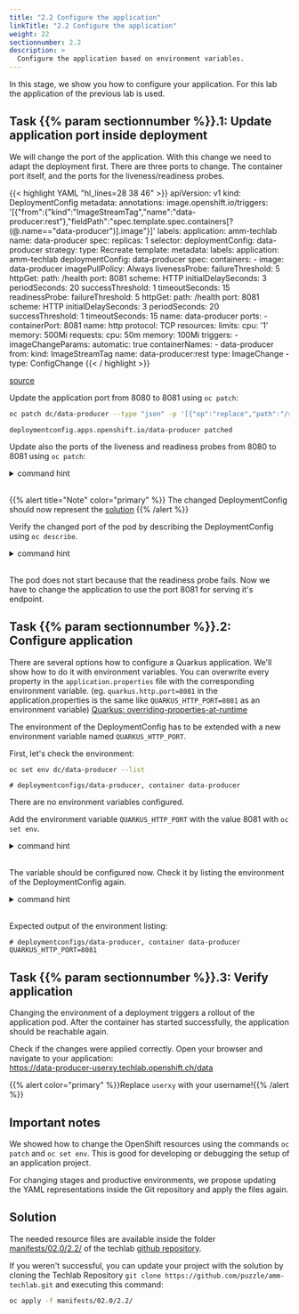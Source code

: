 ```yaml
---
title: "2.2 Configure the application"
linkTitle: "2.2 Configure the application"
weight: 22
sectionnumber: 2.2
description: >
  Configure the application based on environment variables.
---
```


In this stage, we show you how to configure your application.
For this lab the application of the previous lab is used.


## Task {{% param sectionnumber %}}.1: Update application port inside deployment

We will change the port of the application. With this change we need to adapt the deployment first. There are three ports to change. The container port itself, and the ports for the liveness/readiness probes.

{{< highlight YAML "hl_lines=28 38 46" >}}
apiVersion: v1
kind: DeploymentConfig
metadata:
  annotations:
    image.openshift.io/triggers: '[{"from":{"kind":"ImageStreamTag","name":"data-producer:rest"},"fieldPath":"spec.template.spec.containers[?(@.name==\"data-producer\")].image"}]'
  labels:
    application: amm-techlab
  name: data-producer
spec:
  replicas: 1
  selector:
    deploymentConfig: data-producer
  strategy:
    type: Recreate
  template:
    metadata:
      labels:
        application: amm-techlab
        deploymentConfig: data-producer
    spec:
      containers:
        - image: data-producer
          imagePullPolicy: Always
          livenessProbe:
            failureThreshold: 5
            httpGet:
              path: /health
              port: 8081
              scheme: HTTP
            initialDelaySeconds: 3
            periodSeconds: 20
            successThreshold: 1
            timeoutSeconds: 15
          readinessProbe:
            failureThreshold: 5
            httpGet:
              path: /health
              port: 8081
              scheme: HTTP
            initialDelaySeconds: 3
            periodSeconds: 20
            successThreshold: 1
            timeoutSeconds: 15
          name: data-producer
          ports:
            - containerPort: 8081
              name: http
              protocol: TCP
          resources:
            limits:
              cpu: '1'
              memory: 500Mi
            requests:
              cpu: 50m
              memory: 100Mi
  triggers:
    - imageChangeParams:
        automatic: true
        containerNames:
          - data-producer
        from:
          kind: ImageStreamTag
          name: data-producer:rest
      type: ImageChange
    - type: ConfigChange
{{< / highlight >}}

[source](https://raw.githubusercontent.com/puzzle/amm-techlab/master/manifests/02.0/2.2/producer.yaml)

Update the application port from 8080 to 8081 using `oc patch`:

```BASH
oc patch dc/data-producer --type "json" -p '[{"op":"replace","path":"/spec/template/spec/containers/0/ports/0/containerPort","value":8081}]'
```

```
deploymentconfig.apps.openshift.io/data-producer patched
```

Update also the ports of the liveness and readiness probes from 8080 to 8081 using `oc patch`:

<details><summary>command hint</summary>

```BASH

oc patch dc/data-producer --type "json" -p '[{"op":"replace","path":"/spec/template/spec/containers/0/livenessProbe/httpGet/port","value":8081}]'
oc patch dc/data-producer --type "json" -p '[{"op":"replace","path":"/spec/template/spec/containers/0/readinessProbe/httpGet/port","value":8081}]'

```

</details><br/>

{{% alert title="Note" color="primary" %}} The changed DeploymentConfig should now represent the [solution](https://raw.githubusercontent.com/puzzle/amm-techlab/master/manifests/02.0/2.2/producer.yaml) {{% /alert %}}

Verify the changed port of the pod by describing the DeploymentConfig using `oc describe`.

<details><summary>command hint</summary>

```BASH
oc describe deploymentconfig data-producer
```

</details><br/>

The pod does not start because that the readiness probe fails. Now we have to change the application to use the port 8081 for serving it's endpoint.


## Task {{% param sectionnumber %}}.2: Configure application

There are several options how to configure a Quarkus application. We'll show how to do it with environment variables. You can overwrite every property in the `application.properties` file with the corresponding environment variable. (eg. `quarkus.http.port=8081` in the application.properties is the same like `QUARKUS_HTTP_PORT=8081` as an environment variable) [Quarkus: overriding-properties-at-runtime](https://quarkus.io/guides/config#overriding-properties-at-runtime)

The environment of the DeploymentConfig has to be extended with a new environment variable named `QUARKUS_HTTP_PORT`.

First, let's check the environment:

```BASH
oc set env dc/data-producer --list
```

```
# deploymentconfigs/data-producer, container data-producer
```

There are no environment variables configured.

Add the environment variable `QUARKUS_HTTP_PORT` with the value 8081 with `oc set env`.

<details><summary>command hint</summary>

```BASH
oc set env dc/data-producer QUARKUS_HTTP_PORT=8081
```

```
deploymentconfig.apps.openshift.io/data-producer updated
```

</details><br/>

The variable should be configured now. Check it by listing the environment of the DeploymentConfig again.

<details><summary>command hint</summary>

```BASH
oc set env dc/data-producer --list
```

</details><br/>

Expected output of the environment listing:

```
# deploymentconfigs/data-producer, container data-producer
QUARKUS_HTTP_PORT=8081
```


## Task {{% param sectionnumber %}}.3: Verify application

Changing the environment of a deployment triggers a rollout of the application pod.
After the container has started successfully, the application should be reachable again.

Check if the changes were applied correctly. Open your browser and navigate to your application:  
<https://data-producer-userxy.techlab.openshift.ch/data>

{{% alert  color="primary" %}}Replace `userxy` with your username!{{% /alert %}}


## Important notes

We showed how to change the OpenShift resources using the commands `oc patch` and `oc set env`.
This is good for developing or debugging the setup of an application project.

For changing stages and productive environments, we propose updating the YAML representations inside the Git repository and apply the files again.


## Solution

The needed resource files are available inside the folder [manifests/02.0/2.2/](https://github.com/puzzle/amm-techlab/tree/master/manifests/02.0/2.2) of the techlab [github repository](https://github.com/puzzle/amm-techlab).

If you weren't successful, you can update your project with the solution by cloning the Techlab Repository `git clone https://github.com/puzzle/amm-techlab.git` and executing this command:

```BASH
oc apply -f manifests/02.0/2.2/
```
